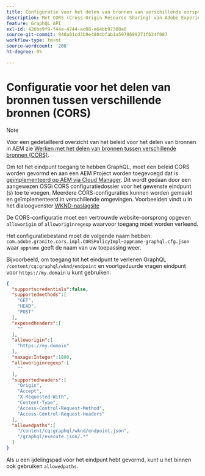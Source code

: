 ```yaml
---
title: Configuratie voor het delen van bronnen van verschillende oorsprong (CORS) met AEM headless
description: Met CORS (Cross-Origin Resource Sharing) van Adobe Experience Manager kunnen webtoepassingen zonder kop aanroepen naar AEM uitvoeren. Een configuratie CORS is nodig om toegang tot het eindpunt toe te laten GraphQL.
feature: GraphQL API
exl-id: 426be9f9-f44a-4744-ac08-e64bb97308a0
source-git-commit: 940a01cd3b9e4804bfab1a5970699271f624f087
workflow-type: tm+mt
source-wordcount: '208'
ht-degree: 0%

---
```


# Configuratie voor het delen van bronnen tussen verschillende bronnen (CORS)

>[!NOTE]
>
>Voor een gedetailleerd overzicht van het beleid voor het delen van bronnen in AEM zie [Werken met het delen van bronnen tussen verschillende bronnen (CORS)](https://experienceleague.adobe.com/docs/experience-manager-learn/foundation/security/understand-cross-origin-resource-sharing.html#understand-cross-origin-resource-sharing-(cors)).

Om tot het eindpunt toegang te hebben GraphQL, moet een beleid CORS worden gevormd en aan een AEM Project worden toegevoegd dat is [geïmplementeerd op AEM via Cloud Manager](/help/implementing/cloud-manager/deploy-code.md). Dit wordt gedaan door een aangewezen OSGi CORS configuratiedossier voor het gewenste eindpunt (s) toe te voegen. Meerdere CORS-configuraties kunnen worden gemaakt en geïmplementeerd in verschillende omgevingen. Voorbeelden vindt u in het dialoogvenster [WKND-naslagsite](https://github.com/adobe/aem-guides-wknd/tree/master/ui.config/src/main/content/jcr_root/apps/wknd/osgiconfig)

De CORS-configuratie moet een vertrouwde website-oorsprong opgeven `alloworigin` of `alloworiginregexp` waarvoor toegang moet worden verleend.

Het configuratiebestand moet de volgende naam hebben: `com.adobe.granite.cors.impl.CORSPolicyImpl~appname-graphql.cfg.json` waar `appname` geeft de naam van uw toepassing weer.

Bijvoorbeeld, om toegang tot het eindpunt te verlenen GraphQL `/content/cq:graphql/wknd/endpoint` en voortgeduurde vragen eindpunt voor `https://my.domain` u kunt gebruiken:

```json
{
  "supportscredentials":false,
  "supportedmethods":[
    "GET",
    "HEAD",
    "POST"
  ],
  "exposedheaders":[
    ""
  ],
  "alloworigin":[
    "https://my.domain"
  ],
  "maxage:Integer":1800,
  "alloworiginregexp":[
    ""
  ],
  "supportedheaders":[
    "Origin",
    "Accept",
    "X-Requested-With",
    "Content-Type",
    "Access-Control-Request-Method",
    "Access-Control-Request-Headers"
  ],
  "allowedpaths":[
    "/content/cq:graphql/wknd/endpoint.json",
    "/graphql/execute.json/.*"
  ]
}
```

Als u een ijdelingspad voor het eindpunt hebt gevormd, kunt u het binnen ook gebruiken `allowedpaths`.
